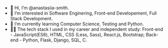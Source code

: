 - 👋 Hi, I’m @anastasiia-smith.
- 👀 I’m interested in Software Enginering, Front-end Developement, Full Stack Development.
- 🌱 I’m currently learning Computer Science, Testing and Python.
- 👩‍💻 The tech stack I used in my career and independent study: 
       Front-end - JavaScript(ES6), HTML, CSS (Less, Sass), React.js, Bootstrap;
       Back-end - Python, Flask, Django, SQL, C.
